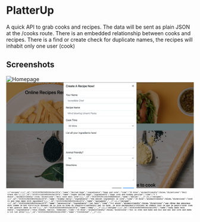 # PlatterUp
A quick API to grab cooks and recipes. The data will be sent as plain JSON at the /cooks route. There is an embedded relationship between cooks and recipes. There is a find or create check for duplicate names, the recipes will inhabit only one user (cook)

## Screenshots
![Homepage](homepage.png)
![Form](form.png)
![JSON](JSON.png)
